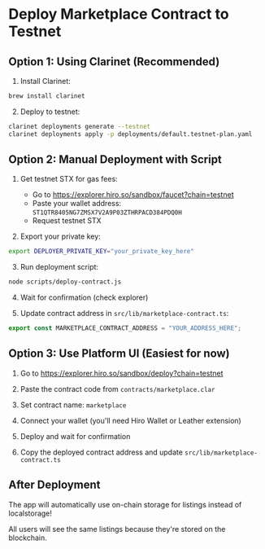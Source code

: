# Deploy Marketplace Contract to Testnet

## Option 1: Using Clarinet (Recommended)

1. Install Clarinet:
```bash
brew install clarinet
```

2. Deploy to testnet:
```bash
clarinet deployments generate --testnet
clarinet deployments apply -p deployments/default.testnet-plan.yaml
```

## Option 2: Manual Deployment with Script

1. Get testnet STX for gas fees:
   - Go to https://explorer.hiro.so/sandbox/faucet?chain=testnet
   - Paste your wallet address: `ST1QTR8405NG7ZMSX7V2A9P03ZTHRPACD384PDQ0H`
   - Request testnet STX

2. Export your private key:
```bash
export DEPLOYER_PRIVATE_KEY="your_private_key_here"
```

3. Run deployment script:
```bash
node scripts/deploy-contract.js
```

4. Wait for confirmation (check explorer)

5. Update contract address in `src/lib/marketplace-contract.ts`:
```typescript
export const MARKETPLACE_CONTRACT_ADDRESS = "YOUR_ADDRESS_HERE";
```

## Option 3: Use Platform UI (Easiest for now)

1. Go to https://explorer.hiro.so/sandbox/deploy?chain=testnet

2. Paste the contract code from `contracts/marketplace.clar`

3. Set contract name: `marketplace`

4. Connect your wallet (you'll need Hiro Wallet or Leather extension)

5. Deploy and wait for confirmation

6. Copy the deployed contract address and update `src/lib/marketplace-contract.ts`

## After Deployment

The app will automatically use on-chain storage for listings instead of localstorage!

All users will see the same listings because they're stored on the blockchain.
